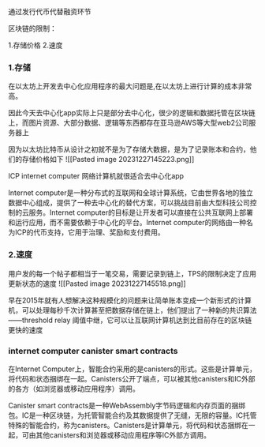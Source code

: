 
通过发行代币代替融资环节

区块链的限制：

1.存储价格
2.速度


### 1.存储
在以太坊上开发去中心化应用程序的最大问题是,在以太坊上进行计算的成本非常高。

因此今天去中心化app实际上只是部分去中心化，很少的逻辑和数据托管在区块链上，而图片资源、大部分数据、逻辑等东西都存在亚马逊AWS等大型web2公司服务器上

因为以太坊比特币从设计之初就不是为了存储大数据，是为了记录账本和合约，他们的存储价格如下
![[Pasted image 20231227145223.png]]

ICP internet computer 网络计算机就很适合去中心化app

Internet computer是一种分布式的互联网和全球计算系统，它由世界各地的独立数据中心组成，提供了一种去中心化的替代方案，可以挑战目前由大型科技公司控制的云服务。Internet computer的目标是让开发者可以直接在公共互联网上部署和运行应用，而不需要依赖于中心化的平台。Internet computer的网络由一种名为ICP的代币支持，它用于治理、奖励和支付费用。

### 2.速度
用户发的每一个帖子都相当于一笔交易，需要记录到链上，TPS的限制决定了应用更新状态的速度
![[Pasted image 20231227145518.png]]


早在2015年就有人想解决这种规模化的问题来让简单账本变成一个新形式的计算机，可以处理每秒千次计算甚至把数据存储在链上，他们提出了一种新的共识算法——threshold relay 阈值中继，它可以让互联网计算机达到比目前存在的区块链更快的速度


### internet computer canister smart contracts
在Internet Computer上，智能合约采用的是canisters的形式。这些是计算单元，将代码和状态捆绑在一起。Canisters公开了端点，可以被其他canisters和IC外部的各方（如浏览器或移动应用程序）调用。

Canister smart contracts是一种WebAssembly字节码逻辑和内存页面的捆绑包。IC是一种区块链，为托管智能合约及其数据提供了无缝，无限的容量。IC托管特殊的智能合约，称为canisters。Canisters是计算单元，将代码和状态捆绑在一起，可由其他canisters和浏览器或移动应用程序等IC外部方调用。

